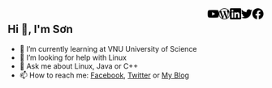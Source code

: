 <img width="22px" align="right" src="./assets/facebook.svg" />
<img width="22px" align="right" src="./assets/twitter.svg" />
<img width="22px" align="right" src="./assets/linkedin.svg" />
<img width="22px" align="right" src="./assets/wordpress.svg" />
<img width="22px" align="right" src="./assets/youtube.svg" />

## Hi 👋, I'm Sơn

<!-- Source : https://simpleicons.org/ -->

- 🌱 I’m currently learning at VNU University of Science
- 🤔 I’m looking for help with Linux
- 💬 Ask me about Linux, Java or C++
- 📫 How to reach me: [Facebook](https://www.facebook.com/vosxvo/), [Twitter](https://twitter.com/vosxvo) or [My Blog](https://vosxvo.com)

<!--
**vosxvo/vosxvo** is a ✨ _special_ ✨ repository because its `README.md` (this file) appears on your GitHub profile.

Here are some ideas to get you started:

- 🔭 I’m currently working on ...
- 🌱 I’m currently learning ...
- 👯 I’m looking to collaborate on ...
- 🤔 I’m looking for help with ...
- 💬 Ask me about ...
- 📫 How to reach me: ...
- 😄 Pronouns: ...
- ⚡ Fun fact: ...
-->
